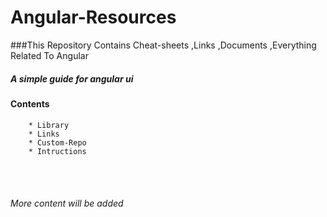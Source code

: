 # Angular-Resources
###This Repository Contains Cheat-sheets ,Links ,Documents ,Everything Related To Angular

##### A simple guide for angular ui  
####  Contents
        * Library
        * Links
        * Custom-Repo
        * Intructions







<br><br>
###### More content will be added
